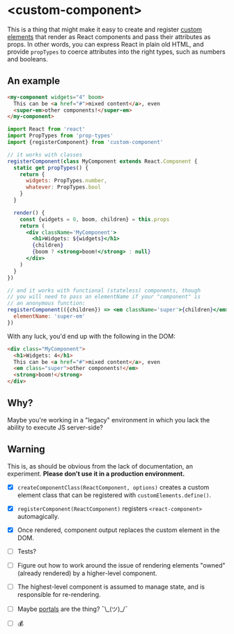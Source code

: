 # &lt;custom-component&gt;
This is a thing that might make it easy to create and register [custom
elements] that render as React components and pass their attributes as props.
In other words, you can express React in plain old HTML, and provide
`propTypes` to coerce attributes into the right types, such as numbers and
booleans.

## An example
```html
<my-component widgets="4" boom>
  This can be <a href="#">mixed content</a>, even
  <super-em>other components!</super-em>
</my-component>
```

```jsx
import React from 'react'
import PropTypes from 'prop-types'
import {registerComponent} from 'custom-component'

// it works with classes
registerComponent(class MyComponent extends React.Component {
  static get propTypes() {
    return {
      widgets: PropTypes.number,
      whatever: PropTypes.bool
    }
  }

  render() {
    const {widgets = 0, boom, children} = this.props
    return (
      <div className='MyComponent'>
        <h1>Widgets: ${widgets}</h1>
        {children}
        {boom ? <strong>boom!</strong> : null}
      </div>
    )
  }
})

// and it works with functional (stateless) components, though
// you will need to pass an elementName if your "component" is
// an anonymous function:
registerComponent(({children}) => <em className='super'>{children}</em>, {
  elementName: 'super-em'
})
```

With any luck, you'd end up with the following in the DOM:

```html
<div class="MyComponent">
  <h1>Widgets: 4</h1>
  This can be <a href="#">mixed content</a>, even
  <em class="super">other components!</em>
  <strong>boom!</strong>
</div>
```

## Why?
Maybe you're working in a "legacy" environment in which you lack the ability to
execute JS server-side?

## Warning
This is, as should be obvious from the lack of documentation, an experiment.
**Please don't use it in a production environment.**

- [x] `createComponentClass(ReactComponent, options)` creates a custom element
  class that can be registered with `customElements.define()`.
- [x] `registerComponent(ReactComponent)` registers `<react-component>`
  automagically.
- [x] Once rendered, component output replaces the custom element in the DOM.
- [ ] Tests?
- [ ] Figure out how to work around the issue of rendering elements "owned"
  (already rendered) by a higher-level component.
- [ ] The highest-level component is assumed to manage state, and is
  responsible for re-rendering.
- [ ] Maybe [portals] are the thing? ¯\\\_(ツ)_/¯
- [ ] 💰


[custom elements]: https://developers.google.com/web/fundamentals/web-components/customelements
[portals]: https://reactjs.org/docs/portals.html
